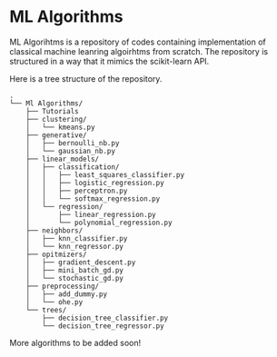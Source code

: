 
# ML Algorithms

ML Algorihtms is a repository of codes containing 
implementation of classical machine leanring
algoirhtms from scratch. The repository is structured in a way that
it mimics the scikit-learn API.

Here is a tree structure of the repository.
```
.
└── Ml Algorithms/
    ├── Tutorials
    ├── clustering/
    │   └── kmeans.py
    ├── generative/
    │   ├── bernoulli_nb.py
    │   └── gaussian_nb.py
    ├── linear_models/
    │   ├── classification/
    │   │   ├── least_squares_classifier.py
    │   │   ├── logistic_regression.py
    │   │   ├── perceptron.py
    │   │   └── softmax_regression.py
    │   └── regression/
    │       ├── linear_regression.py
    │       └── polynomial_regression.py
    ├── neighbors/
    │   ├── knn_classifier.py
    │   └── knn_regressor.py
    ├── opitmizers/
    │   ├── gradient_descent.py
    │   ├── mini_batch_gd.py
    │   └── stochastic_gd.py
    ├── preprocessing/
    │   ├── add_dummy.py
    │   └── ohe.py
    └── trees/
        ├── decision_tree_classifier.py
        └── decision_tree_regressor.py
```
More algorithms to be added soon!

